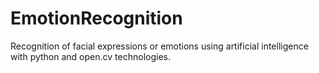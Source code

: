 # EmotionRecognition
Recognition of facial expressions or emotions using artificial intelligence with python and open.cv technologies.
